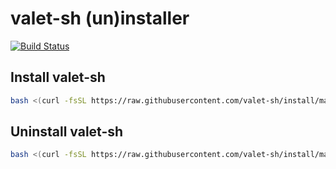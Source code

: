 # valet-sh (un)installer

[![Build Status](https://github.com/valet-sh/install/actions/workflows/build.yml/badge.svg)](https://github.com/valet-sh/install/actions/workflows/build.yml)

## Install valet-sh

```bash
bash <(curl -fsSL https://raw.githubusercontent.com/valet-sh/install/master/install.sh)
```

## Uninstall valet-sh

```bash
bash <(curl -fsSL https://raw.githubusercontent.com/valet-sh/install/master/uninstall.sh)
```
